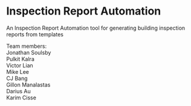 # Inspection Report Automation

An Inspection Report Automation tool for generating building inspection reports from templates

Team members:<br/>
Jonathan Soulsby <br/>
Pulkit Kalra<br/>
Victor Lian<br/>
Mike Lee<br/>
CJ Bang<br/>
Gillon Manalastas<br/>
Darius Au<br/>
Karim Cisse<br/>
